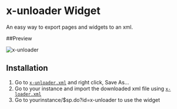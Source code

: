 # x-unloader Widget
An easy way to export pages and widgets to an xml.

##Preview

![x-unloader](images/preview.png "x-unloader")

## Installation

1. Go to [`x-unloader.xml`](src/x-unloader.xml?raw=true) and right click, Save As...
2. Go to your instance and import the downloaded xml file using [`x-loader.xml`](https://github.com/service-portal/x-loader)
3. Go to yourinstance/$sp.do?id=x-unloader to use the widget
